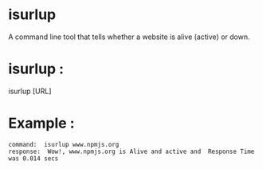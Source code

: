 # isurlup
A command line tool that tells whether a website is alive (active) or down. 

# isurlup :
isurlup [URL]

# Example :
    command:  isurlup www.npmjs.org
    response:  Wow!, www.npmjs.org is Alive and active and  Response Time was 0.014 secs

